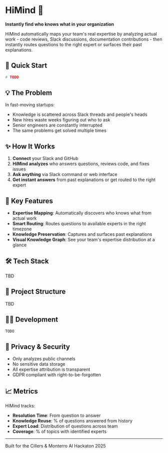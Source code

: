# HiMind 🧠

**Instantly find who knows what in your organization**

HiMind automatically maps your team's real expertise by analyzing actual work - code reviews, Slack discussions, documentation contributions - then instantly routes questions to the right expert or surfaces their past explanations.

## 🚀 Quick Start

```bash
# TODO
```

## 💡 The Problem

In fast-moving startups:

- Knowledge is scattered across Slack threads and people's heads
- New hires waste weeks figuring out who to ask
- Senior engineers are constantly interrupted
- The same problems get solved multiple times

## ✨ How It Works

1. **Connect** your Slack and GitHub
2. **HiMind analyzes** who answers questions, reviews code, and fixes issues
3. **Ask anything** via Slack command or web interface
4. **Get instant answers** from past explanations or get routed to the right expert

## 🎯 Key Features

- **Expertise Mapping**: Automatically discovers who knows what from actual work
- **Smart Routing**: Routes questions to available experts in the right timezone
- **Knowledge Preservation**: Captures and surfaces past explanations
- **Visual Knowledge Graph**: See your team's expertise distribution at a glance

## 🛠 Tech Stack

TBD

## 📂 Project Structure

TBD

## 🏃‍♂️ Development

```bash
TODO
```

## 🔐 Privacy & Security

- Only analyzes public channels
- No sensitive data storage
- All expertise attribution is transparent
- GDPR compliant with right-to-be-forgotten

## 📈 Metrics

HiMind tracks:

- **Resolution Time**: From question to answer
- **Knowledge Reuse**: % of questions answered from history
- **Expert Load**: Distribution of questions across team
- **Coverage**: % of topics with identified experts

---

Built for the Cillers & Monterro AI Hackaton 2025
